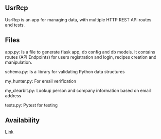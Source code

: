## UsrRcp
UsrRcp is an app for managing data, with multiple HTTP REST API routes and tests.

## Files
app.py: 
Is a file to generate flask app, db config and db models.
It contains routes (API Endpoints) for users registration and login, 
recipes creation and manipulation.

schema.py:
Is a library for validating Python data structures

my_hunter.py:
For email verification

my_clearbit.py:
Lookup person and company information based on email address

tests.py:
Pytest for testing

## Availability
[Link](http://github.com/IvanaTepavac/UsrRcp.git)


